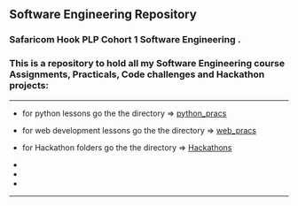 ## Software Engineering Repository

### Safaricom Hook PLP Cohort 1 Software Engineering .

### This is a repository to hold all my Software Engineering course Assignments, Practicals, Code challenges and Hackathon projects:

---
- for python lessons go the the directory => [python_pracs](https://github.com/Machuge27/SWEngineering/tree/main/python_pracs)

- for web development lessons go the the directory => [web_pracs](https://github.com/Machuge27/SWEngineering/tree/main/web_pracs)

- for Hackathon folders go the the directory => [Hackathons](https://github.com/Machuge27/SWEngineering/tree/main/Hackathos)

- 

- 










- 
---


